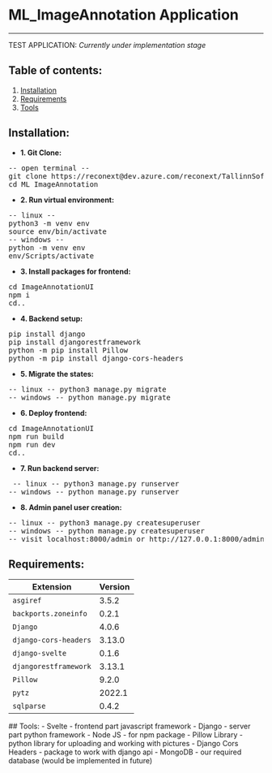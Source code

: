 # ML_ImageAnnotation Application

------------------------------------------------------
TEST APPLICATION: *Currently under implementation stage*
## Table of contents:
1. [Installation](#installation)
2. [Requirements](#requirements)
3. [Tools](#tools)
## Installation: 
- __1. Git Clone:__
<pre>-- open terminal --
git clone https://reconext@dev.azure.com/reconext/TallinnSoftware/_git/ML_ImageAnnotation
cd ML_ImageAnnotation</pre>
- __2. Run virtual environment:__
<pre>-- linux -- 
python3 -m venv env
source env/bin/activate 
-- windows --
python -m venv env
env/Scripts/activate</pre>
- __3. Install packages for frontend:__
<pre>cd ImageAnnotationUI
npm i 
cd.. </pre>
- __4. Backend setup:__
<pre>pip install django
pip install djangorestframework
python -m pip install Pillow
python -m pip install django-cors-headers</pre>
- __5. Migrate the states:__
<pre>-- linux -- python3 manage.py migrate
-- windows -- python manage.py migrate</pre> 
- __6. Deploy frontend:__
<pre>cd ImageAnnotationUI
npm run build
npm run dev
cd..</pre>
- __7. Run backend server:__
<pre> -- linux -- python3 manage.py runserver
-- windows -- python manage.py runserver</pre>
- __8. Admin panel user creation:__
<pre>-- linux -- python3 manage.py createsuperuser
-- windows -- python manage.py createsuperuser
-- visit localhost:8000/admin or http://127.0.0.1:8000/admin --</pre>
## Requirements:
Extension | Version
--- | ---
`asgiref` | 3.5.2
`backports.zoneinfo` | 0.2.1
`Django` | 4.0.6
`django-cors-headers` | 3.13.0
`django-svelte` | 0.1.6
`djangorestframework` | 3.13.1
`Pillow` | 9.2.0
`pytz` | 2022.1
`sqlparse` | 0.4.2
</pre>
## Tools:
- Svelte - frontend part javascript framework 
- Django - server part python framework
- Node JS - for npm package
- Pillow Library - python library for uploading and working with pictures
- Django Cors Headers - package to work with django api
- MongoDB - our required database (would be implemented in future)

